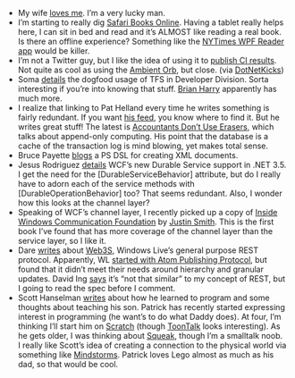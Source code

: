 -   My wife [loves
    me](http://techiewife.spaces.live.com/Blog/cns!3DAECC033B88329C!761.entry).
    I’m a very lucky man.
-   I’m starting to really dig [Safari Books
    Online](http://www.safaribooksonline.com/). Having a tablet really
    helps here, I can sit in bed and read and it’s ALMOST like reading a
    real book. Is there an offline experience? Something like the
    [NYTimes WPF Reader
    app](http://www.hanselman.com/blog/NYTimesReaderWPFsFirstKillerApp.aspx)
    would be killer.
-   I’m not a Twitter guy, but I like the idea of using it to [publish
    CI
    results](http://thomasfreudenberg.com/blog/archive/2007/06/17/twitter-publisher-for-cruisecontrol-net.aspx).
    Not quite as cool as using the [Ambient
    Orb](http://blogs.msdn.com/mswanson/articles/169058.aspx), but
    close. (via
    [DotNetKicks](http://www.dotnetkicks.com/opensource/Twitter_Publisher_for_CruiseControl_NET))
-   Soma
    [details](http://blogs.msdn.com/somasegar/archive/2007/06/18/so-what-does-microsoft-use-for-software-development.aspx)
    the dogfood usage of TFS in Developer Division. Sorta interesting if
    you’re into knowing that stuff. [Brian
    Harry](http://blogs.msdn.com/bharry/) apparently has much more.
-   I realize that linking to Pat Helland every time he writes something
    is fairly redundant. If you want [his
    feed](http://blogs.msdn.com/pathelland/rss.xml), you know where to
    find it. But he writes great stuff! The latest is [Accountants Don’t
    Use
    Erasers](http://blogs.msdn.com/pathelland/archive/2007/06/14/accountants-don-t-use-erasers.aspx),
    which talks about append-only computing. His point that the database
    is a cache of the transaction log is mind blowing, yet makes total
    sense.
-   Bruce Payette
    [blogs](http://blogs.msdn.com/powershell/archive/2007/06/18/using-a-dsl-to-generate-xml-in-powershell.aspx)
    a PS DSL for creating XML documents.
-   Jesus Rodriguez
    [details](http://weblogs.asp.net/gsusx/archive/2007/06/14/orcas-durable-services.aspx)
    WCF’s new Durable Service support in .NET 3.5. I get the need for
    the [DurableServiceBehavior] attribute, but do I really have to
    adorn each of the service methods with [DurableOperationBehavior]
    too? That seems redundant. Also, I wonder how this looks at the
    channel layer?
-   Speaking of WCF’s channel layer, I recently picked up a copy of
    [Inside Windows Communication
    Foundation](http://www.microsoft.com/mspress/books/9610.aspx) by
    [Justin
    Smith](http://www.wintellect.com/cs/blogs/jsmith/default.aspx). This
    is the first book I’ve found that has more coverage of the channel
    layer than the service layer, so I like it.
-   Dare
    [writes](http://www.25hoursaday.com/weblog/2007/06/16/Web3SARESTfulProtocolForAccessingWindowsLiveServices.aspx)
    about [Web3S](http://dev.live.com/livedata/web3s.htm), Windows
    Live’s general purpose REST protocol. Apparently, WL [started with
    Atom Publishing Protocol](http://www.goland.org/appanddare/), but
    found that it didn’t meet their needs around hierarchy and granular
    updates. David Ing
    [says](http://www.from9till2.com/PermaLink.aspx?guid=6fbc1aec-8096-4e21-a015-12ede6fc9646)
    it’s “not that similar” to my concept of REST, but I going to read
    the spec before I comment.
-   Scott Hanselman
    [writes](http://feeds.feedburner.com/~r/ScottHanselman/~3/125204676/TeachingChildrenAndKidsToProgramTheOldSchoolWay.aspx)
    about how he learned to program and some thoughts about teaching his
    son. Patrick has recently started expressing interest in programming
    (he want’s to do what Daddy does). At four, I’m thinking I’ll start
    him on [Scratch](http://llk.media.mit.edu/projects.php?id=783)
    (though [ToonTalk](http://www.toontalk.com/) looks interesting). As
    he gets older, I was thinking about
    [Squeak](http://www.squeak.org/), though I’m a smalltalk noob. I
    really like Scott’s idea of creating a connection to the physical
    world via something like [Mindstorms](http://mindstorms.lego.com/).
    Patrick loves Lego almost as much as his dad, so that would be cool.

